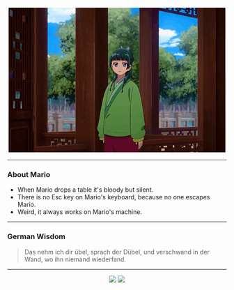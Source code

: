 <p align="center">
  <img src="assets/maomao.gif" />
</p>

---

### About Mario
- When Mario drops a table it's bloody but silent.
- There is no Esc key on Mario's keyboard, because no one escapes Mario.
- Weird, it always works on Mario's machine.

---

### German Wisdom
> Das nehm ich dir übel, sprach der Dübel, und verschwand in der Wand, wo ihn niemand wiederfand.

---

<p align="center">
  <a>
    <img height="180em" src="https://github-readme-stats-eight-theta.vercel.app/api?username=Torfkopp&show_icons=true&theme=dark&include_all_commits=true&count_private=true"/>
  </a>
  <a href="https://github.com/Torfkopp?tab=repositories">
    <img height="180em" src="https://github-readme-stats-eight-theta.vercel.app/api/top-langs/?username=torfkopp&layout=compact&theme=dark&langs_count=8&hide=java"/>
  </a>
</p>
